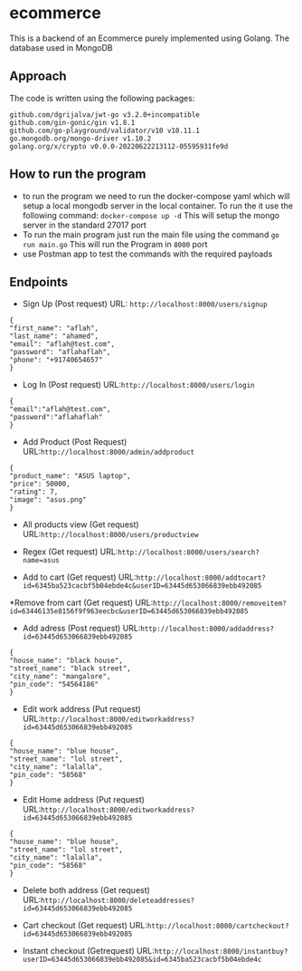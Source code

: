 # ecommerce

This is a backend of an Ecommerce purely implemented using Golang.
The database used in MongoDB

## Approach

The code is written using the following packages:

    github.com/dgrijalva/jwt-go v3.2.0+incompatible
    github.com/gin-gonic/gin v1.8.1
    github.com/go-playground/validator/v10 v10.11.1
    go.mongodb.org/mongo-driver v1.10.2
    golang.org/x/crypto v0.0.0-20220622213112-05595931fe9d

## How to run the program

- to run the program we need to run the docker-compose yaml which will setup a local mongodb server in the local container. To run the it use the following command:
  `docker-compose up -d`
  This will setup the mongo server in the standard 27017 port
- To run the main program just run the main file using the command
  `go run main.go`
  This will run the Program in `8000` port
- use Postman app to test the commands with the required payloads

## Endpoints

- Sign Up (Post request)
  URL: `http://localhost:8000/users/signup`

```
{
"first_name": "aflah",
"last_name": "ahamed",
"email": "aflah@test.com",
"password": "aflahaflah",
"phone": "+91740654657"
}
```

- Log In (Post request)
  URL:`http://localhost:8000/users/login`

```
{
"email":"aflah@test.com",
"password":"aflahaflah"
}
```

- Add Product (Post Request)
  URL:`http://localhost:8000/admin/addproduct`

```
{
"product_name": "ASUS laptop",
"price": 50000,
"rating": 7,
"image": "asus.png"
}
```

- All products view (Get request)
  URL:`http://localhost:8000/users/productview`

- Regex (Get request)
  URL:`http://localhost:8000/users/search?name=asus`

- Add to cart (Get request)
  URL:`http://localhost:8000/addtocart?id=6345ba523cacbf5b04ebde4c&userID=63445d653066839ebb492085`

\*Remove from cart (Get request)
URL:`http://localhost:8000/removeitem?id=63446135e8156f9f963eecbc&userID=63445d653066839ebb492085`

- Add adress (Post request)
  URL:`http://localhost:8000/addaddress?id=63445d653066839ebb492085`

```
{
"house_name": "black house",
"street_name": "black street",
"city_name": "mangalore",
"pin_code": "54564186"
}
```

- Edit work address (Put request)
  URL:`http://localhost:8000/editworkaddress?id=63445d653066839ebb492085`

```
{
"house_name": "blue house",
"street_name": "lol street",
"city_name": "lalalla",
"pin_code": "58568"
}
```

- Edit Home address (Put request)
  URL:`http://localhost:8000/editworkaddress?id=63445d653066839ebb492085`

```
{
"house_name": "blue house",
"street_name": "lol street",
"city_name": "lalalla",
"pin_code": "58568"
}
```

- Delete both address (Get request)
  URL:`http://localhost:8000/deleteaddresses?id=63445d653066839ebb492085`

- Cart checkout (Get request)
  URL:`http://localhost:8000/cartcheckout?id=63445d653066839ebb492085`

- Instant checkout (Getrequest)
  URL:`http://localhost:8000/instantbuy?userID=63445d653066839ebb492085&id=6345ba523cacbf5b04ebde4c`
